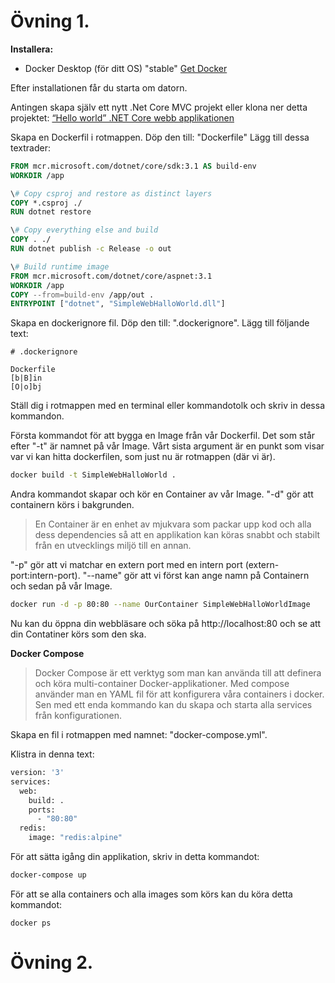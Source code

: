 # Övning 1. 

**Installera:**

-  Docker Desktop (för ditt OS) "stable"  [Get Docker](https://docs.docker.com/get-docker/)

Efter installationen får du starta om datorn. 

Antingen skapa själv ett nytt .Net Core MVC projekt eller klona ner detta projektet:  [“Hello world” .NET Core webb applikationen](https://github.com/skjohansen/SimpleWebHalloWorld)

Skapa en Dockerfil i rotmappen. Döp den till: "Dockerfile" Lägg till dessa textrader:  

```dockerfile
FROM mcr.microsoft.com/dotnet/core/sdk:3.1 AS build-env
WORKDIR /app

\# Copy csproj and restore as distinct layers
COPY *.csproj ./
RUN dotnet restore

\# Copy everything else and build
COPY . ./
RUN dotnet publish -c Release -o out

\# Build runtime image
FROM mcr.microsoft.com/dotnet/core/aspnet:3.1
WORKDIR /app
COPY --from=build-env /app/out .
ENTRYPOINT ["dotnet", "SimpleWebHalloWorld.dll"]
```

Skapa en dockerignore fil. Döp den till: ".dockerignore". Lägg till följande text: 

```text
# .dockerignore

Dockerfile
[b|B]in
[O|o]bj
```

Ställ dig i rotmappen med en terminal eller kommandotolk och skriv in dessa kommandon. 

Första kommandot för att bygga en Image från vår Dockerfil. Det som står efter "-t" är namnet på vår Image. Vårt sista argument är en punkt som visar var vi kan hitta dockerfilen, som just nu är rotmappen (där vi är).

```bash
docker build -t SimpleWebHalloWorld .
```

Andra kommandot skapar och kör en Container av vår Image. "-d" gör att containern körs i bakgrunden.



> En Container är en enhet av mjukvara som packar upp kod och alla dess dependencies så att en applikation kan köras snabbt och stabilt från en utvecklings miljö till en annan.



"-p" gör att vi matchar en extern port med en intern port (extern-port:intern-port). "--name" gör att vi först kan ange namn på Containern och sedan på vår Image.

```bash
docker run -d -p 80:80 --name OurContainer SimpleWebHalloWorldImage
```

Nu kan du öppna din webbläsare och söka på http://localhost:80 och se att din Contatiner körs som den ska.

**Docker Compose**

> Docker Compose är ett verktyg som man kan använda till att definera och köra multi-container Docker-applikationer. Med compose använder man en YAML fil för att konfigurera våra containers i docker. Sen med ett enda kommando kan du skapa och starta alla services från konfigurationen. 

Skapa en fil i rotmappen med namnet: "docker-compose.yml".

Klistra in denna text: 

```dockerfile
version: '3'
services:
  web:
    build: .
    ports:
      - "80:80"
  redis:
    image: "redis:alpine"
```

För att sätta igång din applikation, skriv in detta kommandot: 

```bash
docker-compose up

```

För att se alla containers och alla images som körs kan du köra detta kommandot:

```
docker ps
```



# Övning 2. 